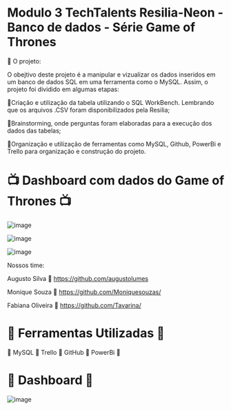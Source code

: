 # Modulo 3 TechTalents Resilia-Neon - Banco de dados - Série Game of Thrones 

:scroll: O projeto:

O obejtivo deste projeto é a manipular e vizualizar os dados inseridos em um banco de dados SQL em uma ferramenta como o MySQL. Assim, o projeto foi dividido em algumas etapas:

🔹Criação e utilização da tabela utilizando o SQL WorkBench. Lembrando que os arquivos .CSV foram disponibilizados pela Resilia;

🔹Brainstorming, onde perguntas foram elaboradas para a execução dos dados das tabelas;

🔹Organização e utilização de ferramentas como MySQL, Github, PowerBi e Trello para organização e construção do projeto.


# :tv: Dashboard com dados do Game of Thrones :tv:

![image](https://user-images.githubusercontent.com/82628962/143469854-04079f80-36f0-4ef4-96df-51fddca9fbd1.png)

![image](https://user-images.githubusercontent.com/82628962/143469995-e43c9333-c3a2-4c7b-9101-756857e1a620.png)


![image](https://user-images.githubusercontent.com/82628962/143469691-99a0dbaf-992d-40b9-872d-8bef5ef40dde.png)

Nossos time:

Augusto Silva
🔹 https://github.com/augustolumes

Monique Souza
🔹 https://github.com/Moniquesouzas/

Fabiana Oliveira
🔹 https://github.com/Tavarina/


# :scroll: Ferramentas Utilizadas :scroll:


🔹 MySQL
🔹 Trello
🔹 GitHub
🔹 PowerBi
🔹


# :scroll: Dashboard :scroll:

![image](https://user-images.githubusercontent.com/82628962/143502007-f787c781-c593-432e-a9be-b8c150fa7f92.png)

